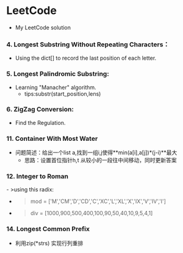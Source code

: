 # LeetCode  
- My LeetCode solution  
### 4. Longest Substring Without Repeating Characters：  
- Using the dict[] to record the last position of each letter.  
### 5. Longest Palindromic Substring:  
- Learning "Manacher" algorithm.  
  - tips:substr(start_position,lens)  
### 6. ZigZag Conversion:  
- Find the Regulation.  
### 11. Container With Most Water  
- 问题简述：给出一个list a,找到一组i,j使得**min(a[i],a[j])\*(j-i)**最大  
  - 思路：设置首位指针h,t 从较小的一段往中间移动，同时更新答案  
### 12. Integer to Roman  
- >using this radix:  
- >mod = ['M','CM','D','CD','C','XC','L','XL','X','IX','V','IV','I']  
- >div = [1000,900,500,400,100,90,50,40,10,9,5,4,1]  
### 14. Longest Common Prefix  
- 利用zip(\*strs) 实现行列重排  
